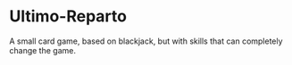 # Ultimo-Reparto
A small card game, based on blackjack, but with skills that can completely change the game.

